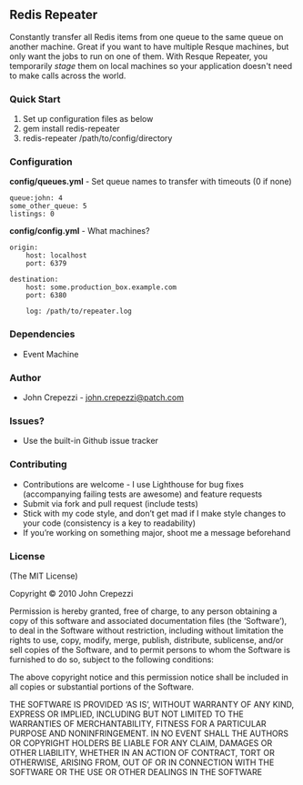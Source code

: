 ## Redis Repeater

Constantly transfer all Redis items from one queue to the same queue on another machine.
Great if you want to have multiple Resque machines, but only want the jobs to run on one of them.  With Resque Repeater, you temporarily _stage_ them on local machines so your application doesn't need to make calls across the world.

### Quick Start

1.  Set up configuration files as below
2.  gem install redis-repeater
3.  redis-repeater /path/to/config/directory

### Configuration

**config/queues.yml** - Set queue names to transfer with timeouts (0 if none)

    queue:john: 4
    some_other_queue: 5
    listings: 0

**config/config.yml** - What machines?

    origin:
        host: localhost
        port: 6379

    destination:
        host: some.production_box.example.com
        port: 6380

		log: /path/to/repeater.log

### Dependencies

* Event Machine

### Author

* John Crepezzi - john.crepezzi@patch.com

### Issues?

* Use the built-in Github issue tracker

### Contributing

* Contributions are welcome - I use Lighthouse for bug fixes (accompanying failing tests are awesome) and feature requests
* Submit via fork and pull request (include tests)
* Stick with my code style, and don’t get mad if I make style changes to your code (consistency is a key to readability)
* If you’re working on something major, shoot me a message beforehand

### License

(The MIT License)

Copyright © 2010 John Crepezzi

Permission is hereby granted, free of charge, to any person obtaining a copy of this software and associated documentation files (the ‘Software’), to deal in the Software without restriction, including without limitation the rights to use, copy, modify, merge, publish, distribute, sublicense, and/or sell copies of the Software, and to permit persons to whom the Software is furnished to do so, subject to the following conditions:

The above copyright notice and this permission notice shall be included in all copies or substantial portions of the Software.

THE SOFTWARE IS PROVIDED ‘AS IS’, WITHOUT WARRANTY OF ANY KIND, EXPRESS OR IMPLIED, INCLUDING BUT NOT LIMITED TO THE WARRANTIES OF MERCHANTABILITY, FITNESS FOR A PARTICULAR PURPOSE AND NONINFRINGEMENT. IN NO EVENT SHALL THE AUTHORS OR COPYRIGHT HOLDERS BE LIABLE FOR ANY CLAIM, DAMAGES OR OTHER LIABILITY, WHETHER IN AN ACTION OF CONTRACT, TORT OR OTHERWISE, ARISING FROM, OUT OF OR IN CONNECTION WITH THE SOFTWARE OR THE USE OR OTHER DEALINGS IN THE SOFTWARE
